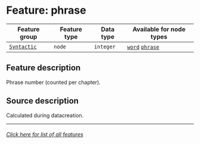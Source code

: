 # Feature: phrase

Feature group | Feature type | Data type | Available for node types
---  | --- | --- | ---
[`Syntactic`](home.md#syntactic-features) | `node` | `integer` | [`word`](wordnodefeatures.md#readme) [`phrase`](phrasenodefeatures.md#readme)

## Feature description

Phrase number (counted per chapter).

## Source description

Calculated during datacreation.

---
###### [Click here for list of all features](home.md#readme)
